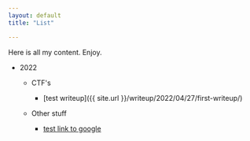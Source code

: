 ```yaml
---
layout: default
title: "List"

---
```


Here is all my content. Enjoy.
- 2022
    - CTF's
        - [test writeup]({{ site.url }}/writeup/2022/04/27/first-writeup/)

    - Other stuff
        - [test link to google](https://google.com/)